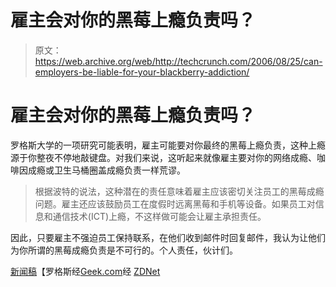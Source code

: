 # 雇主会对你的黑莓上瘾负责吗？

> 原文：<https://web.archive.org/web/http://techcrunch.com/2006/08/25/can-employers-be-liable-for-your-blackberry-addiction/>

# 雇主会对你的黑莓上瘾负责吗？

罗格斯大学的一项研究可能表明，雇主可能要对你最终的黑莓上瘾负责，这种上瘾源于你整夜不停地敲键盘。对我们来说，这听起来就像雇主要对你的网络成瘾、咖啡因成瘾或卫生马桶圈盖成瘾负责一样荒谬。

> 根据波特的说法，这种潜在的责任意味着雇主应该密切关注员工的黑莓成瘾问题。雇主还应该鼓励员工在度假时远离黑莓和手机等设备。如果员工对信息和通信技术(ICT)上瘾，不这样做可能会让雇主承担责任。

因此，只要雇主不强迫员工保持联系，在他们收到邮件时回复邮件，我认为让他们为你所谓的黑莓成瘾负责是不可行的。个人责任，伙计们。

[新闻稿](https://web.archive.org/web/20130627213707/http://ur.rutgers.edu/medrel/viewArticle.html?ArticleID=5284)【罗格斯经[Geek.com](https://web.archive.org/web/20130627213707/http://geek.com/news/geeknews/2006Aug/bpd20060824038155.htm)经 [ZDNet](https://web.archive.org/web/20130627213707/http://blogs.zdnet.com/mobile-gadgeteer/?p=104)